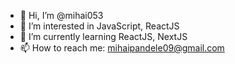 - 👋 Hi, I’m @mihai053
- 👀 I’m interested in JavaScript, ReactJS
- 🌱 I’m currently learning ReactJS, NextJS
- 📫 How to reach me: mihaipandele09@gmail.com

<!---
mihai053/mihai053 is a ✨ special ✨ repository because its `README.md` (this file) appears on your GitHub profile.
You can click the Preview link to take a look at your changes.
--->
